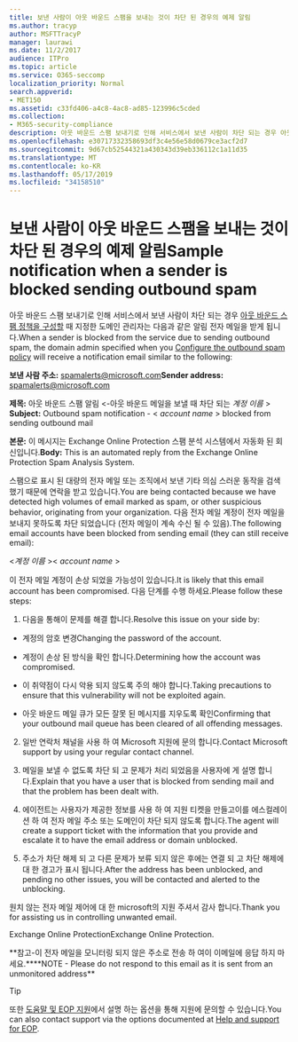 ```yaml
---
title: 보낸 사람이 아웃 바운드 스팸을 보내는 것이 차단 된 경우의 예제 알림
ms.author: tracyp
author: MSFTTracyP
manager: laurawi
ms.date: 11/2/2017
audience: ITPro
ms.topic: article
ms.service: O365-seccomp
localization_priority: Normal
search.appverid:
- MET150
ms.assetid: c33fd406-a4c8-4ac8-ad85-123996c5cded
ms.collection:
- M365-security-compliance
description: 아웃 바운드 스팸 보내기로 인해 서비스에서 보낸 사람이 차단 되는 경우 아웃 바운드 스팸 정책을 구성할 때 지정한 도메인 관리자는 다음과 같은 알림 전자 메일을 받게 됩니다.
ms.openlocfilehash: e30717332358693df3c4e56e58d0679ce3acf2d7
ms.sourcegitcommit: 9d67cb52544321a430343d39eb336112c1a11d35
ms.translationtype: MT
ms.contentlocale: ko-KR
ms.lasthandoff: 05/17/2019
ms.locfileid: "34158510"
---
```

# <a name="sample-notification-when-a-sender-is-blocked-sending-outbound-spam"></a><span data-ttu-id="215c0-103">보낸 사람이 아웃 바운드 스팸을 보내는 것이 차단 된 경우의 예제 알림</span><span class="sxs-lookup"><span data-stu-id="215c0-103">Sample notification when a sender is blocked sending outbound spam</span></span>

<span data-ttu-id="215c0-104">아웃 바운드 스팸 보내기로 인해 서비스에서 보낸 사람이 차단 되는 경우 [아웃 바운드 스팸 정책을 구성할](configure-the-outbound-spam-policy.md) 때 지정한 도메인 관리자는 다음과 같은 알림 전자 메일을 받게 됩니다.</span><span class="sxs-lookup"><span data-stu-id="215c0-104">When a sender is blocked from the service due to sending outbound spam, the domain admin specified when you [Configure the outbound spam policy](configure-the-outbound-spam-policy.md) will receive a notification email similar to the following:</span></span> 
  
 <span data-ttu-id="215c0-105">**보낸 사람 주소:** spamalerts@microsoft.com</span><span class="sxs-lookup"><span data-stu-id="215c0-105">**Sender address:** spamalerts@microsoft.com</span></span> 
  
 <span data-ttu-id="215c0-106">**제목:** 아웃 바운드 스팸 알림 \<-아웃 바운드 메일을 보낼 때 차단 되는 *계정 이름* \>    </span><span class="sxs-lookup"><span data-stu-id="215c0-106">**Subject:** Outbound spam notification - \<  *account name*  \> blocked from sending outbound mail</span></span> 
  
 <span data-ttu-id="215c0-107">**본문:** 이 메시지는 Exchange Online Protection 스팸 분석 시스템에서 자동화 된 회신입니다.</span><span class="sxs-lookup"><span data-stu-id="215c0-107">**Body:** This is an automated reply from the Exchange Online Protection Spam Analysis System.</span></span> 
  
<span data-ttu-id="215c0-108">스팸으로 표시 된 대량의 전자 메일 또는 조직에서 보낸 기타 의심 스러운 동작을 검색 했기 때문에 연락을 받고 있습니다.</span><span class="sxs-lookup"><span data-stu-id="215c0-108">You are being contacted because we have detected high volumes of email marked as spam, or other suspicious behavior, originating from your organization.</span></span> <span data-ttu-id="215c0-109">다음 전자 메일 계정이 전자 메일을 보내지 못하도록 차단 되었습니다 (전자 메일이 계속 수신 될 수 있음).</span><span class="sxs-lookup"><span data-stu-id="215c0-109">The following email accounts have been blocked from sending email (they can still receive email):</span></span>
  
<span data-ttu-id="215c0-110">\<*계정 이름*  \></span><span class="sxs-lookup"><span data-stu-id="215c0-110">\< *account name*  \></span></span> 
  
<span data-ttu-id="215c0-111">이 전자 메일 계정이 손상 되었을 가능성이 있습니다.</span><span class="sxs-lookup"><span data-stu-id="215c0-111">It is likely that this email account has been compromised.</span></span> <span data-ttu-id="215c0-112">다음 단계를 수행 하세요.</span><span class="sxs-lookup"><span data-stu-id="215c0-112">Please follow these steps:</span></span>
  
1. <span data-ttu-id="215c0-113">다음을 통해이 문제를 해결 합니다.</span><span class="sxs-lookup"><span data-stu-id="215c0-113">Resolve this issue on your side by:</span></span>
    
  - <span data-ttu-id="215c0-114">계정의 암호 변경</span><span class="sxs-lookup"><span data-stu-id="215c0-114">Changing the password of the account.</span></span>
    
  - <span data-ttu-id="215c0-115">계정이 손상 된 방식을 확인 합니다.</span><span class="sxs-lookup"><span data-stu-id="215c0-115">Determining how the account was compromised.</span></span>
    
  - <span data-ttu-id="215c0-116">이 취약점이 다시 악용 되지 않도록 주의 해야 합니다.</span><span class="sxs-lookup"><span data-stu-id="215c0-116">Taking precautions to ensure that this vulnerability will not be exploited again.</span></span>
    
  - <span data-ttu-id="215c0-117">아웃 바운드 메일 큐가 모든 잘못 된 메시지를 지우도록 확인</span><span class="sxs-lookup"><span data-stu-id="215c0-117">Confirming that your outbound mail queue has been cleared of all offending messages.</span></span>
    
2. <span data-ttu-id="215c0-118">일반 연락처 채널을 사용 하 여 Microsoft 지원에 문의 합니다.</span><span class="sxs-lookup"><span data-stu-id="215c0-118">Contact Microsoft support by using your regular contact channel.</span></span>
    
3. <span data-ttu-id="215c0-119">메일을 보낼 수 없도록 차단 되 고 문제가 처리 되었음을 사용자에 게 설명 합니다.</span><span class="sxs-lookup"><span data-stu-id="215c0-119">Explain that you have a user that is blocked from sending mail and that the problem has been dealt with.</span></span>
    
4. <span data-ttu-id="215c0-120">에이전트는 사용자가 제공한 정보를 사용 하 여 지원 티켓을 만들고이를 에스컬레이션 하 여 전자 메일 주소 또는 도메인이 차단 되지 않도록 합니다.</span><span class="sxs-lookup"><span data-stu-id="215c0-120">The agent will create a support ticket with the information that you provide and escalate it to have the email address or domain unblocked.</span></span>
    
5. <span data-ttu-id="215c0-121">주소가 차단 해제 되 고 다른 문제가 보류 되지 않은 후에는 연결 되 고 차단 해제에 대 한 경고가 표시 됩니다.</span><span class="sxs-lookup"><span data-stu-id="215c0-121">After the address has been unblocked, and pending no other issues, you will be contacted and alerted to the unblocking.</span></span>
    
<span data-ttu-id="215c0-122">원치 않는 전자 메일 제어에 대 한 microsoft의 지원 주셔서 감사 합니다.</span><span class="sxs-lookup"><span data-stu-id="215c0-122">Thank you for assisting us in controlling unwanted email.</span></span>
  
<span data-ttu-id="215c0-123">Exchange Online Protection</span><span class="sxs-lookup"><span data-stu-id="215c0-123">Exchange Online Protection.</span></span>
  
<span data-ttu-id="215c0-124">\*\*참고-이 전자 메일을 모니터링 되지 않은 주소로 전송 하 여이 이메일에 응답 하지 마세요.\*\*</span><span class="sxs-lookup"><span data-stu-id="215c0-124">\*\*NOTE - Please do not respond to this email as it is sent from an unmonitored address\*\*</span></span>
  
> [!TIP]
> <span data-ttu-id="215c0-125">또한 [도움말 및 EOP 지원](eop/help-and-support-for-eop.md)에서 설명 하는 옵션을 통해 지원에 문의할 수 있습니다.</span><span class="sxs-lookup"><span data-stu-id="215c0-125">You can also contact support via the options documented at [Help and support for EOP](eop/help-and-support-for-eop.md).</span></span> 
  

